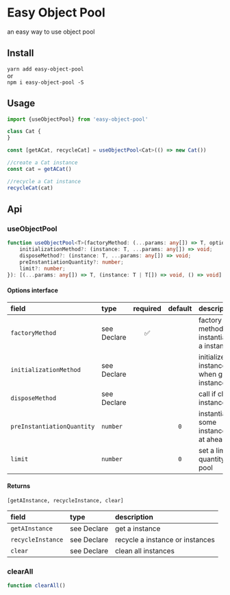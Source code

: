 # Easy Object Pool

an easy way to use object pool

## Install

`yarn add easy-object-pool`  
or  
`npm i easy-object-pool -S`

## Usage

```typescript
import {useObjectPool} from 'easy-object-pool'

class Cat {
}

const [getACat, recycleCat] = useObjectPool<Cat>(() => new Cat())

//create a Cat instance
const cat = getACat()

//recycle a Cat instance
recycleCat(cat)
```

## Api

### useObjectPool
```typescript
function useObjectPool<T>(factoryMethod: (...params: any[]) => T, options?: {
	initializationMethod?: (instance: T, ...params: any[]) => void;
	disposeMethod?: (instance: T, ...params: any[]) => void;
	preInstantiationQuantity?: number;
	limit?: number;
}): [(...params: any[]) => T, (instance: T | T[]) => void, () => void]
```

#### Options interface

| field | type | required | default | description |
| :--- | :--- | :---: | :---: | :--- |
| `factoryMethod` | see Declare | ✅ | | factory method to instantiate a instance |
| `initializationMethod` | see Declare |  | | initialize a instance when get a instance |
| `disposeMethod` | see Declare |  | | call if clean instances |
| `preInstantiationQuantity` | `number` |  | `0` | instantiate some instances at ahead |
| `limit` | `number` |  | `0` | set a limit quantity of pool |

#### Returns

`[getAInstance, recycleInstance, clear]`

| field | type | description |
| :--- | :--- | :--- |
| `getAInstance` | see Declare | get a instance |
| `recycleInstance` | see Declare | recycle a instance or instances |
| `clear` | see Declare | clean all instances |

### clearAll
```typescript
function clearAll()
```
